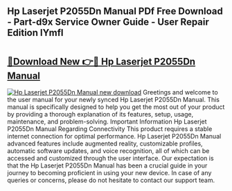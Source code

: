 ## Hp Laserjet P2055Dn Manual PDf Free Download - Part-d9x Service Owner Guide - User Repair Edition lYmfI

# <h2><a href="http://bc20847.oget.top/?id=Hp+Laserjet+P2055Dn+Manual">🔗Download New 👉🔴 Hp Laserjet P2055Dn Manual</a></h2>

[![Hp Laserjet P2055Dn Manual new download](https://i.imgur.com/5g1atiW.png)](http://bc20847.oget.top/?id=Hp+Laserjet+P2055Dn+Manual)
Greetings and welcome to the user manual for your newly synced Hp Laserjet P2055Dn Manual. This manual is specifically designed to help you get the most out of your product by providing a thorough explanation of its features, setup, usage, maintenance, and problem-solving. Important Information Hp Laserjet P2055Dn Manual Regarding Connectivity This product requires a stable internet connection for optimal performance. Hp Laserjet P2055Dn Manual advanced features include augmented reality, customizable profiles, automatic software updates, and voice recognition, all of which can be accessed and customized through the user interface. Our expectation is that the Hp Laserjet P2055Dn Manual has been a crucial guide in your journey to becoming proficient in using your new device. In case of any queries or concerns, please do not hesitate to contact our support team.
